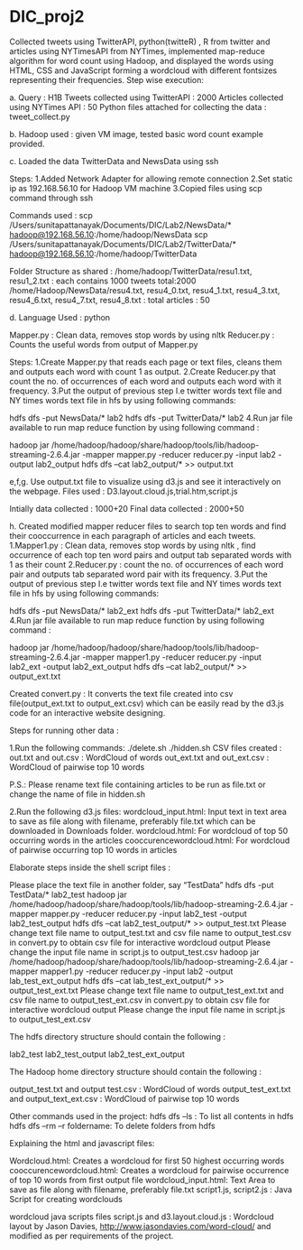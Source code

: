 # DIC_proj2

Collected tweets using TwitterAPI, python(twitteR) , R from twitter and articles using NYTimesAPI from NYTimes, implemented map-reduce algorithm for word count using Hadoop, and displayed the words using HTML, CSS and JavaScript forming a wordcloud with different fontsizes representing their frequencies. Step wise execution:

a. Query : H1B Tweets collected using TwitterAPI : 2000 Articles collected using NYTimes API : 50 Python files attached for collecting the data : tweet_collect.py

b. Hadoop used : given VM image, tested basic word count example provided.

c. Loaded the data TwitterData and NewsData using ssh

Steps: 1.Added Network Adapter for allowing remote connection 2.Set static ip as 192.168.56.10 for Hadoop VM machine 3.Copied files using scp command through ssh

Commands used : scp /Users/sunitapattanayak/Documents/DIC/Lab2/NewsData/* hadoop@192.168.56.10:/home/hadoop/NewsData scp /Users/sunitapattanayak/Documents/DIC/Lab2/TwitterData/* hadoop@192.168.56.10:/home/hadoop/TwitterData

Folder Structure as shared : /home/hadoop/TwitterData/resu1.txt, resu1_2.txt : each contains 1000 tweets total:2000 /home/Hadoop/NewsData/resu4.txt, resu4_0.txt, resu4_1.txt, resu4_3.txt, resu4_6.txt, resu4_7.txt, resu4_8.txt : total articles : 50

d. Language Used : python

Mapper.py : Clean data, removes stop words by using nltk Reducer.py : Counts the useful words from output of Mapper.py

Steps: 1.Create Mapper.py that reads each page or text files, cleans them and outputs each word with count 1 as output. 2.Create Reducer.py that count the no. of occurrences of each word and outputs each word with it frequency. 3.Put the output of previous step I.e twitter words text file and NY times words text file in hfs by using following commands:

hdfs dfs -put NewsData/* lab2 hdfs dfs -put TwitterData/* lab2 4.Run jar file available to run map reduce function by using following command :

hadoop jar /home/hadoop/hadoop/share/hadoop/tools/lib/hadoop-streaming-2.6.4.jar -mapper mapper.py -reducer reducer.py -input lab2 -output lab2_output hdfs dfs –cat lab2_output/* >> output.txt

e,f,g. Use output.txt file to visualize using d3.js and see it interactively on the webpage. Files used : D3.layout.cloud.js,trial.htm,script.js

Intially data collected : 1000+20 Final data collected : 2000+50

h. Created modified mapper reducer files to search top ten words and find their cooccurrence in each paragraph of articles and each tweets. 1.Mapper1.py : Clean data, removes stop words by using nltk , find occurrence of each top ten word pairs and output tab separated words with 1 as their count 2.Reducer.py : count the no. of occurrences of each word pair and outputs tab separated word pair with its frequency. 3.Put the output of previous step I.e twitter words text file and NY times words text file in hfs by using following commands:

hdfs dfs -put NewsData/* lab2_ext hdfs dfs -put TwitterData/* lab2_ext 4.Run jar file available to run map reduce function by using following command :

hadoop jar /home/hadoop/hadoop/share/hadoop/tools/lib/hadoop-streaming-2.6.4.jar -mapper mapper1.py -reducer reducer.py -input lab2_ext -output lab2_ext_output hdfs dfs –cat lab2_output/* >> output_ext.txt

Created convert.py : It converts the text file created into csv file(output_ext.txt to output_ext.csv) which can be easily read by the d3.js code for an interactive website designing.

Steps for running other data :

1.Run the following commands: ./delete.sh ./hidden.sh CSV files created : out.txt and out.csv : WordCloud of words out_ext.txt and out_ext.csv : WordCloud of pairwise top 10 words

P.S.: Please rename text file containing articles to be run as file.txt or change the name of file in hidden.sh

2.Run the following d3.js files: wordcloud_input.html: Input text in text area to save as file along with filename, preferably file.txt which can be downloaded in Downloads folder. wordcloud.html: For wordcloud of top 50 occurring words in the articles cooccurencewordcloud.html: For wordcloud of pairwise occurring top 10 words in articles

Elaborate steps inside the shell script files :

Please place the text file in another folder, say “TestData” hdfs dfs -put TestData/* lab2_test hadoop jar /home/hadoop/hadoop/share/hadoop/tools/lib/hadoop-streaming-2.6.4.jar -mapper mapper.py -reducer reducer.py -input lab2_test -output lab2_test_output hdfs dfs –cat lab2_test_output/* >> output_test.txt Please change text file name to output_test.txt and csv file name to output_test.csv in convert.py to obtain csv file for interactive wordcloud output Please change the input file name in script.js to output_test.csv hadoop jar /home/hadoop/hadoop/share/hadoop/tools/lib/hadoop-streaming-2.6.4.jar -mapper mapper1.py -reducer reducer.py -input lab2 -output lab_test_ext_output hdfs dfs –cat lab_test_ext_output/* >> output_test_ext.txt Please change text file name to output_test_ext.txt and csv file name to output_test_ext.csv in convert.py to obtain csv file for interactive wordcloud output Please change the input file name in script.js to output_test_ext.csv

The hdfs directory structure should contain the following :

lab2_test lab2_test_output lab2_test_ext_output

The Hadoop home directory structure should contain the following :

output_test.txt and output test.csv : WordCloud of words output_test_ext.txt and output_text_ext.csv : WordCloud of pairwise top 10 words

Other commands used in the project: hdfs dfs –ls : To list all contents in hdfs hdfs dfs –rm –r foldername: To delete folders from hdfs

Explaining the html and javascript files:

Wordcloud.html: Creates a wordcloud for first 50 highest occurring words cooccurencewordcloud.html: Creates a wordcloud for pairwise occurrence of top 10 words from first output file wordcloud_input.html: Text Area to save as file along with filename, preferably file.txt script1.js, script2.js : Java Script for creating wordclouds

wordcloud java scripts files script.js and d3.layout.cloud.js : Wordcloud layout by Jason Davies, http://www.jasondavies.com/word-cloud/ and modified as per requirements of the project.
